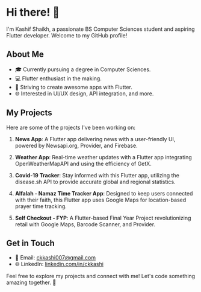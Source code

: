 # Hi there! 👋

I'm Kashif Shaikh, a passionate BS Computer Sciences student and aspiring Flutter developer. Welcome to my GitHub profile!

## About Me

- 🎓 Currently pursuing a degree in Computer Sciences.
- 💻 Flutter enthusiast in the making.
- 🚀 Striving to create awesome apps with Flutter.
- 🌐 Interested in UI/UX design, API integration, and more.

## My Projects

Here are some of the projects I've been working on:

1. **News App**: A Flutter app delivering news with a user-friendly UI, powered by Newsapi.org, Provider, and Firebase.

2. **Weather App**: Real-time weather updates with a Flutter app integrating OpenWeatherMapAPI and using the efficiency of GetX.

3. **Covid-19 Tracker**: Stay informed with this Flutter app, utilizing the disease.sh API to provide accurate global and regional statistics.

4. **Alfalah - Namaz Time Tracker App**: Designed to keep users connected with their faith, this Flutter app uses Google Maps for location-based prayer time tracking.

5. **Self Checkout - FYP**: A Flutter-based Final Year Project revolutionizing retail with Google Maps, Barcode Scanner, and Provider.

## Get in Touch

- 📧 Email: [ckkashi007@gmail.com](mailto:ckkashi007@gmail.com)
- 🌐 LinkedIn: [linkedin.com/in/ckkashi](https://www.linkedin.com/in/kashif-shaikh-a46980206/)

Feel free to explore my projects and connect with me! Let's code something amazing together. 🚀
